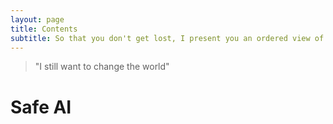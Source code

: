 ```yaml
---
layout: page
title: Contents
subtitle: So that you don't get lost, I present you an ordered view of contents by topic.
---
```


> "I still want to change the world"

# Safe AI